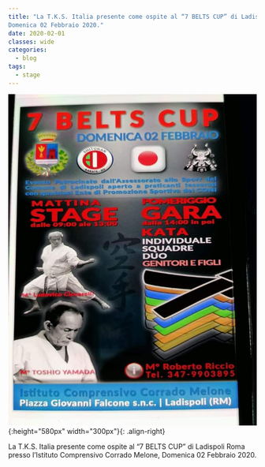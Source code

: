 ```yaml
---
title: "La T.K.S. Italia presente come ospite al “7 BELTS CUP” di Ladispoli Roma presso l’Istituto Comprensivo Corrado Melone,
Domenica 02 Febbraio 2020."
date: 2020-02-01
classes: wide
categories:
  - blog
tags:
  - stage
---
```


![alt](/images/20200202/02-02-2020.jpg){:height="580px" width="300px"}{: .align-right}

La T.K.S. Italia presente come ospite al “7 BELTS CUP” di Ladispoli Roma presso l’Istituto Comprensivo Corrado Melone,
Domenica 02 Febbraio 2020.


<br />
<br />
<br />
<br />
